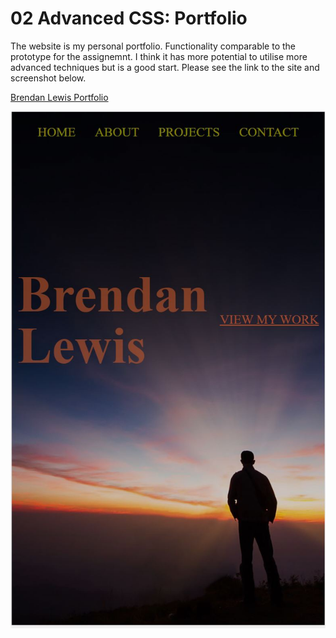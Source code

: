 # 02 Advanced CSS: Portfolio


The website is my personal portfolio. Functionality comparable to the prototype for the assignemnt. I think it has more potential to utilise more advanced techniques but is a good start. Please see the link to the site and screenshot below. 

[Brendan Lewis Portfolio](https://www.google.com "Google's Homepage")

![Final_Product](/assets/images/finalscreen/portfolioScreen.JPG)
